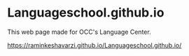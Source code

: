 # Languageschool.github.io
This web page made for OCC's Language Center.

https://raminkeshavarzi.github.io/Languageschool.github.io/
